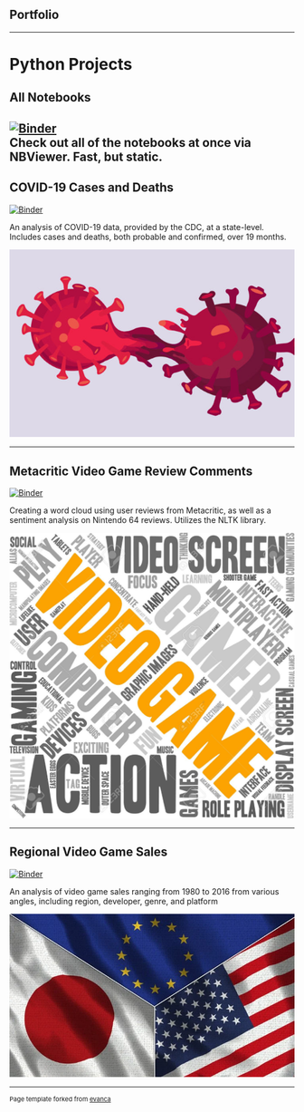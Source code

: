 ## Portfolio

---
# Python Projects 

## All Notebooks 

[![Binder](https://img.shields.io/badge/jupyter_notebooks-nbviewer-purple.svg?style=flat-square)](https://nbviewer.jupyter.org/github/arquillen-py/jupyter-books/tree/main/)
\
Check out all of the notebooks at once via NBViewer. Fast, but static.
---
## COVID-19 Cases and Deaths  

[![Binder](https://mybinder.org/badge_logo.svg)](https://mybinder.org/v2/gh/arquillen-py/jupyter-books/HEAD?filepath=Covid.ipynb)  

An analysis of COVID-19 data, provided by the CDC, at a state-level. Includes cases and deaths, both probable and confirmed, over 19 months.
  
  <img src="images/corona.jpg"/>

---
## Metacritic Video Game Review Comments 
  
[![Binder](https://mybinder.org/badge_logo.svg)](https://mybinder.org/v2/gh/arquillen-py/jupyter-books/HEAD?filepath=Metacritic.ipynb)  
  
Creating a word cloud using user reviews from Metacritic, as well as a sentiment analysis on Nintendo 64 reviews. Utilizes the NLTK library.

<img src="images/vgwc.jpg"/>

---
## Regional Video Game Sales
  
[![Binder](https://mybinder.org/badge_logo.svg)](https://mybinder.org/v2/gh/arquillen-py/jupyter-books/HEAD?filepath=VGSales.ipynb)  
  
An analysis of video game sales ranging from 1980 to 2016 from various angles, including region, developer, genre, and platform

<img src="images/eujpusa.png"/>

---




<p style="font-size:11px">Page template forked from <a href="https://github.com/evanca/quick-portfolio">evanca</a></p>
<!-- Remove above link if you don't want to attibute -->
